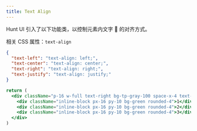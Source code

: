 ```yaml
---
title: Text Align
---
```


Hunt UI 引入了以下功能类，以控制元素内文字  的对齐方式。

相关 CSS 属性：`text-align`

```json classes
{
  "text-left": "text-align: left;",
  "text-center": "text-align: center;",
  "text-right": "text-align: right;",
  "text-justify": "text-align: justify;"
}
```

```jsx acss
return (
  <div className="p-16 w-full text-right bg-tp-gray-100 space-x-4 text-white rounded-4">
    <div className="inline-block px-16 py-10 bg-green rounded-4">1</div>
    <div className="inline-block px-16 py-10 bg-green rounded-4">2</div>
    <div className="inline-block px-16 py-10 bg-green rounded-4">3</div>
  </div>
)
```
